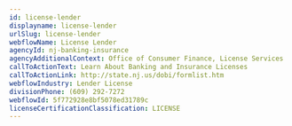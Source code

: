 ```yaml
---
id: license-lender
displayname: license-lender
urlSlug: license-lender
webflowName: License Lender
agencyId: nj-banking-insurance
agencyAdditionalContext: Office of Consumer Finance, License Services
callToActionText: Learn About Banking and Insurance Licenses
callToActionLink: http://state.nj.us/dobi/formlist.htm
webflowIndustry: Lender License
divisionPhone: (609) 292-7272
webflowId: 5f772928e8bf5078ed31789c
licenseCertificationClassification: LICENSE
---
```

